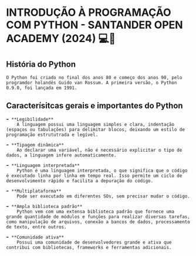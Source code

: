 # INTRODUÇÃO À PROGRAMAÇÃO COM PYTHON - SANTANDER OPEN ACADEMY (2024) 💻🐍

<h2>História do Python</h2>

    O Python foi criado no final dos anos 80 e começo dos anos 90, pelo programdor holandês Guido van Rossum. A primeira versão, o Python 0.9.0, foi lançada em 1991.

<h2>Caracterísitcas gerais e importantes do Python</h2>

    ➡️ **Legibilidade**
        A linguagem possui uma linguagem simples e clara, indentação (espaços ou tabulações) para delimitar blocos, deixando um estilo de programação estrututrada e legível.
    
    ➡️ **Tipagem dinâmica**
        Ao declarar uma variável, não é necessário explicitar o tipo de dados, a linguagem infere automaticamente. 

    ➡️ **Linguagem interpretada**
        Python é uma linguagem interpretada, o que significa que o código é executado linha por linha em tempo real. Isso permite um ciclo de desenvolvimento rápido e facilita a depuração do código. 
    
    ➡️ **Multiplataforma**
        Pode ser executado em diferentes SOs, sem precisar mudar o código.
    
    ➡️ **Ampla biblioteca padrão**
        Python vem com uma extensa biblioteca padrão que fornece uma grande quantidade de módulos e funções para realizar diversas tarefas, como manipulação de arquivos, conexão a bancos de dados, processamento de texto, entre outros. 

    ➡️ **Comunidade ativa**
        Possui uma comunidade de desenvolvedores grande e ativa que contribui com bibliotecas, frameworks e ferramentas adicionais.
